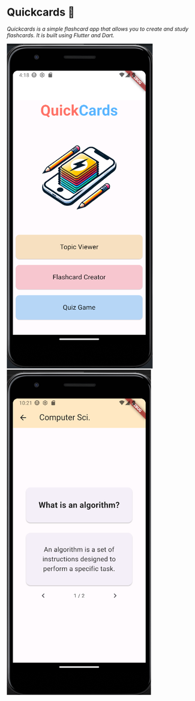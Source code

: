 # Quickcards :card_index:

*Quickcards is a simple flashcard app that allows you to create and study flashcards. It is built using Flutter and Dart.*

![screenshot](screenshot.png)
![screenshot](screenshot2.png)
